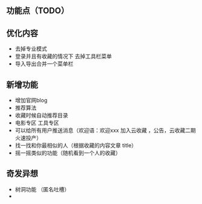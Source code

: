 ## 功能点（TODO） ##


##  优化内容 ##
- 去掉专业模式
- 登录并且有收藏的情况下 去掉工具栏菜单
- 导入导出合并一个菜单栏

## 新增功能 ##
- 增加官网blog 
- 推荐算法 
- 收藏时候自动推荐目录
- 电影专区  工具专区
- 可以给所有用户推送消息（欢迎语：欢迎xxx 加入云收藏  ，公告，云收藏二期火速投产）
- 找一找和你最相似的人（根据收藏的内容文章 title）
- 摇一摇类似的功能（随机看到一个人的收藏）


## 奇发异想 ##
- 树洞功能 （匿名吐槽）
- 